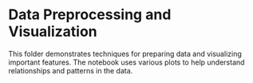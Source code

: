 # Data Preprocessing and Visualization

This folder demonstrates techniques for preparing data and visualizing important features. The notebook uses various plots to help understand relationships and patterns in the data.
